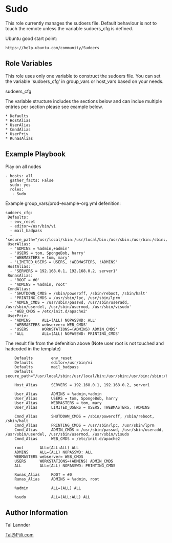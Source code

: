 Sudo
=========

This role currently manages the sudoers file.
Default behaviour is not to touch the remote unless the
variable sudoers_cfg is defined. 

Ubuntu good start point:

	https://help.ubuntu.com/community/Sudoers


Role Variables
--------------

This role uses only one variable to construct the sudoers file.
You can set the variable 'sudoers_cfg' in group_vars or host_vars
based on your needs.


sudoers_cfg

The variable structure includes the sections below and can inclue multiple
entries per section please see example below.

	* Defaults
	* HostAlias
	* UserAlias
	* CmndAlias
	* UserPriv
	* RunasAlias


Example Playbook
----------------

Play on all nodes
```
- hosts: all
  gather_facts: False
  sudo: yes
  roles:
   - Sudo
```


Example group_vars/prod-example-org.yml defenition:

```
sudoers_cfg:
 Defaults:
  - env_reset
  - editor=/usr/bin/vi
  - mail_badpass
  - 'secure_path="/usr/local/sbin:/usr/local/bin:/usr/sbin:/usr/bin:/sbin:/bin"'
 UserAlias:
  - 'ADMINS = %admin,+admin'
  - 'USERS = tom, SpongeBob, harry'
  - 'WEBMASTERS = tom, mary'
  - 'LIMITED_USERS = USERS, !WEBMASTERS, !ADMINS'
 HostAlias:
  - 'SERVERS = 192.168.0.1, 192.168.0.2, server1'
 RunasAlias:
  - 'ROOT = #0'
  - 'ADMINS = %admin, root'
 CmndAlias:
  - 'SHUTDOWN_CMDS = /sbin/poweroff, /sbin/reboot, /sbin/halt'
  - 'PRINTING_CMDS = /usr/sbin/lpc, /usr/sbin/lprm'
  - 'ADMIN_CMDS = /usr/sbin/passwd, /usr/sbin/useradd, /usr/sbin/userdel, /usr/sbin/usermod, /usr/sbin/visudo'
  - 'WEB_CMDS = /etc/init.d/apache2'
 UserPriv:
  - 'ADMINS     ALL=(ALL) NOPASSWD: ALL'
  - 'WEBMASTERS webserver= WEB_CMDS'
  - 'USERS      WORKSTATIONS=(ADMINS) ADMIN_CMDS'
  - 'ALL        ALL=(ALL) NOPASSWD: PRINTING_CMDS'
```


The result file from the defenition above (Note user root is not touched and hadcoded in the template)

```
	Defaults        env_reset
	Defaults        editor=/usr/bin/vi
	Defaults        mail_badpass
	Defaults        secure_path="/usr/local/sbin:/usr/local/bin:/usr/sbin:/usr/bin:/sbin:/bin"

	Host_Alias      SERVERS = 192.168.0.1, 192.168.0.2, server1

	User_Alias      ADMINS = %admin,+admin
	User_Alias      USERS = tom, SpongeBob, harry
	User_Alias      WEBMASTERS = tom, mary
	User_Alias      LIMITED_USERS = USERS, !WEBMASTERS, !ADMINS

	Cmnd_Alias      SHUTDOWN_CMDS = /sbin/poweroff, /sbin/reboot, /sbin/halt
	Cmnd_Alias      PRINTING_CMDS = /usr/sbin/lpc, /usr/sbin/lprm
	Cmnd_Alias      ADMIN_CMDS = /usr/sbin/passwd, /usr/sbin/useradd, /usr/sbin/userdel, /usr/sbin/usermod, /usr/sbin/visudo
	Cmnd_Alias      WEB_CMDS = /etc/init.d/apache2

	root       ALL=(ALL:ALL) ALL
	ADMINS     ALL=(ALL) NOPASSWD: ALL
	WEBMASTERS webserver= WEB_CMDS
	USERS      WORKSTATIONS=(ADMINS) ADMIN_CMDS
	ALL        ALL=(ALL) NOPASSWD: PRINTING_CMDS

	Runas_Alias     ROOT = #0
	Runas_Alias     ADMINS = %admin, root

	%admin          ALL=(ALL) ALL

	%sudo           ALL=(ALL:ALL) ALL
```


Author Information
------------------

Tal Lannder

Tal@Pjili.com
